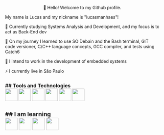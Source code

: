 <p align="center">👋 Hello! Welcome to my Github profile.
<p> My name is Lucas and my nickname is "lucasmanhaes"!

<p>🔭 Currently studying Systems Analysis and Development, and my focus is to act as Back-End dev

<p>🌱 On my journey I learned to use SO Debain and the Bash terminal, GIT code versioner, C/C++ language concepts, GCC compiler, and tests using Catch6

<p>🤔 I intend to work in the development of embedded systems

<p>⚡ I currently live in São Paulo

<h3>## Tools and Technologies

<div display"flex">          
<img style="width: 40px; height: 40px;" src="https://cdn.jsdelivr.net/gh/devicons/devicon/icons/debian/debian-plain-wordmark.svg" />
<img style="width: 40px; height: 40px;" src="https://cdn.jsdelivr.net/gh/devicons/devicon/icons/bash/bash-original.svg" />
<img style="width: 40px; height: 40px;" src="https://cdn.jsdelivr.net/gh/devicons/devicon/icons/git/git-original.svg" />          
<img style="width: 40px; height: 40px;" src="https://cdn.jsdelivr.net/gh/devicons/devicon/icons/c/c-original.svg" />
<img style="width: 40px; height: 40px;" src="https://cdn.jsdelivr.net/gh/devicons/devicon/icons/cplusplus/cplusplus-original.svg" />
<img style="width: 40px; height: 40px;" src="https://cdn.jsdelivr.net/gh/devicons/devicon/icons/gcc/gcc-original.svg" />
          
<div/>          

<h3>## I am learning

<div display"flex">           
<img style="width: 40px; height: 40px;" src="https://cdn.jsdelivr.net/gh/devicons/devicon/icons/python/python-original.svg" />
<img style="width: 40px; height: 40px;" src="https://cdn.jsdelivr.net/gh/devicons/devicon/icons/java/java-original.svg" />
<img style="width: 40px; height: 40px;" src="https://cdn.jsdelivr.net/gh/devicons/devicon/icons/mysql/mysql-original.svg" />  
<img style="width: 40px; height: 40px;" src="https://cdn.jsdelivr.net/gh/devicons/devicon/icons/docker/docker-original.svg" />   
<div/>      
